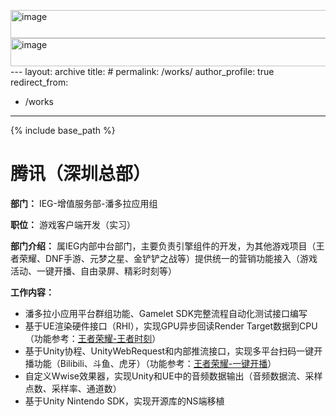 <img width="815" height="45" alt="image" src="https://github.com/user-attachments/assets/7dcb36aa-1398-40c6-9c31-28d7a08fc846" /><img width="728" height="45" alt="image" src="https://github.com/user-attachments/assets/9514af19-e750-4533-adef-962c0892c3a2" />---
layout: archive
title: #
permalink: /works/
author_profile: true
redirect_from:
  - /works
---

{% include base_path %}

# 腾讯（深圳总部）

**部门：**
IEG-增值服务部-潘多拉应用组  

**职位：**
游戏客户端开发（实习）

**部门介绍：**
属IEG内部中台部门，主要负责引擎组件的开发，为其他游戏项目（王者荣耀、DNF手游、元梦之星、金铲铲之战等）提供统一的营销功能接入（游戏活动、一键开播、自由录屏、精彩时刻等）

**工作内容：**
* 潘多拉小应用平台群组功能、Gamelet SDK完整流程自动化测试接口编写
* 基于UE渲染硬件接口（RHI），实现GPU异步回读Render Target数据到CPU（功能参考：[王者荣耀-王者时刻](https://pvp.qq.com/webplat/info/news_version3/15592/24091/24092/24095/m15241/201609/505939.shtml)）
* 基于Unity协程、UnityWebRequest和内部推流接口，实现多平台扫码一键开播功能（Bilibili、斗鱼、虎牙）（功能参考：[王者荣耀-一键开播](https://shouyou.3dmgame.com/gl/431023.html)）
* 自定义Wwise效果器，实现Unity和UE中的音频数据输出（音频数据流、采样点数、采样率、通道数）
* 基于Unity Nintendo SDK，实现开源库的NS端移植



  




